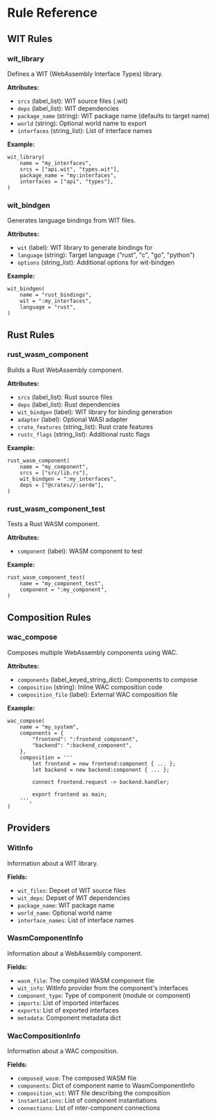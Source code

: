 # Rule Reference

## WIT Rules

### wit_library

Defines a WIT (WebAssembly Interface Types) library.

**Attributes:**
- `srcs` (label_list): WIT source files (.wit)
- `deps` (label_list): WIT dependencies
- `package_name` (string): WIT package name (defaults to target name)
- `world` (string): Optional world name to export
- `interfaces` (string_list): List of interface names

**Example:**
```starlark
wit_library(
    name = "my_interfaces",
    srcs = ["api.wit", "types.wit"],
    package_name = "my:interfaces",
    interfaces = ["api", "types"],
)
```

### wit_bindgen

Generates language bindings from WIT files.

**Attributes:**
- `wit` (label): WIT library to generate bindings for
- `language` (string): Target language ("rust", "c", "go", "python")
- `options` (string_list): Additional options for wit-bindgen

**Example:**
```starlark
wit_bindgen(
    name = "rust_bindings",
    wit = ":my_interfaces",
    language = "rust",
)
```

## Rust Rules

### rust_wasm_component

Builds a Rust WebAssembly component.

**Attributes:**
- `srcs` (label_list): Rust source files
- `deps` (label_list): Rust dependencies
- `wit_bindgen` (label): WIT library for binding generation
- `adapter` (label): Optional WASI adapter
- `crate_features` (string_list): Rust crate features
- `rustc_flags` (string_list): Additional rustc flags

**Example:**
```starlark
rust_wasm_component(
    name = "my_component",
    srcs = ["src/lib.rs"],
    wit_bindgen = ":my_interfaces",
    deps = ["@crates//:serde"],
)
```

### rust_wasm_component_test

Tests a Rust WASM component.

**Attributes:**
- `component` (label): WASM component to test

**Example:**
```starlark
rust_wasm_component_test(
    name = "my_component_test",
    component = ":my_component",
)
```

## Composition Rules

### wac_compose

Composes multiple WebAssembly components using WAC.

**Attributes:**
- `components` (label_keyed_string_dict): Components to compose
- `composition` (string): Inline WAC composition code
- `composition_file` (label): External WAC composition file

**Example:**
```starlark
wac_compose(
    name = "my_system",
    components = {
        "frontend": ":frontend_component",
        "backend": ":backend_component",
    },
    composition = '''
        let frontend = new frontend:component { ... };
        let backend = new backend:component { ... };
        
        connect frontend.request -> backend.handler;
        
        export frontend as main;
    ''',
)
```

## Providers

### WitInfo

Information about a WIT library.

**Fields:**
- `wit_files`: Depset of WIT source files
- `wit_deps`: Depset of WIT dependencies
- `package_name`: WIT package name
- `world_name`: Optional world name
- `interface_names`: List of interface names

### WasmComponentInfo

Information about a WebAssembly component.

**Fields:**
- `wasm_file`: The compiled WASM component file
- `wit_info`: WitInfo provider from the component's interfaces
- `component_type`: Type of component (module or component)
- `imports`: List of imported interfaces
- `exports`: List of exported interfaces
- `metadata`: Component metadata dict

### WacCompositionInfo

Information about a WAC composition.

**Fields:**
- `composed_wasm`: The composed WASM file
- `components`: Dict of component name to WasmComponentInfo
- `composition_wit`: WIT file describing the composition
- `instantiations`: List of component instantiations
- `connections`: List of inter-component connections